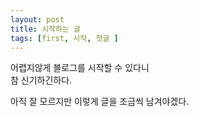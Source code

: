 ```yaml
---
layout: post
title: 시작하는 글
tags: [first, 시작, 첫글 ]
---
```

어렵지않게 블로그를 시작할 수 있다니  
참 신기하긴하다.  

아직 잘 모르지만 이렇게 글을 조금씩 남겨야겠다.